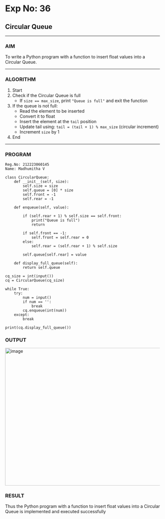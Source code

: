 # Exp No: 36  
## Circular Queue 
---

### AIM  
To write a Python program with a function to insert float values into a Circular Queue.

---

### ALGORITHM

1. Start  
2. Check if the Circular Queue is full  
   - If `size == max_size`, print `"Queue is full"` and exit the function  
3. If the queue is not full:  
   - Read the element to be inserted  
   - Convert it to float  
   - Insert the element at the `tail` position  
   - Update tail using: `tail = (tail + 1) % max_size` (circular increment)  
   - Increment `size` by 1  
4. End

---

### PROGRAM

```
Reg.No: 212223060145
Name: Madhumitha V

class CircularQueue:
    def __init__(self, size):
        self.size = size
        self.queue = [0] * size
        self.front = -1
        self.rear = -1

    def enqueue(self, value):

        if (self.rear + 1) % self.size == self.front:
            print("Queue is full")
            return

        if self.front == -1:
            self.front = self.rear = 0
        else:
            self.rear = (self.rear + 1) % self.size

        self.queue[self.rear] = value

    def display_full_queue(self):
        return self.queue

cq_size = int(input())  
cq = CircularQueue(cq_size)

while True:
    try:
        num = input()
        if num == '':
            break
        cq.enqueue(int(num))
    except:
        break

print(cq.display_full_queue())
```

### OUTPUT
<img width="713" height="449" alt="image" src="https://github.com/user-attachments/assets/16c92d66-5aa5-4f94-82ec-8fc00b5fca10" />

### RESULT
Thus the Python program with a function to insert float values into a Circular Queue is implemented and executed successfully
